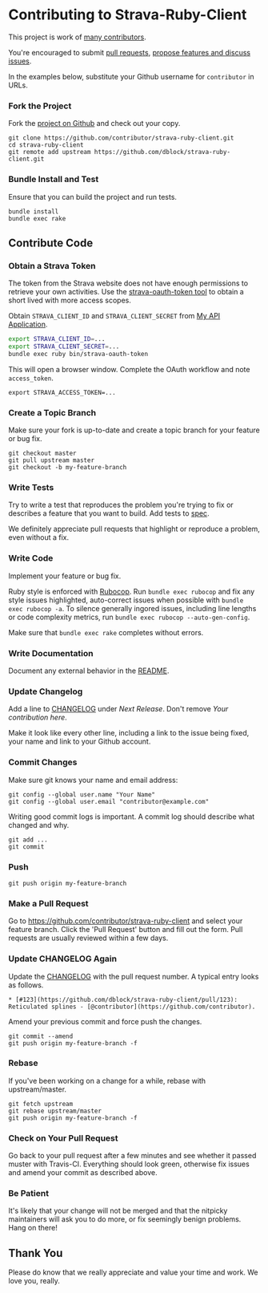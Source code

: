 # Contributing to Strava-Ruby-Client

This project is work of [many contributors](https://github.com/dblock/strava-ruby-client/graphs/contributors).

You're encouraged to submit [pull requests](https://github.com/dblock/strava-ruby-client/pulls), [propose features and discuss issues](https://github.com/dblock/strava-ruby-client/issues).

In the examples below, substitute your Github username for `contributor` in URLs.

### Fork the Project

Fork the [project on Github](https://github.com/dblock/strava-ruby-client) and check out your copy.

```
git clone https://github.com/contributor/strava-ruby-client.git
cd strava-ruby-client
git remote add upstream https://github.com/dblock/strava-ruby-client.git
```

### Bundle Install and Test

Ensure that you can build the project and run tests.

```
bundle install
bundle exec rake
```

## Contribute Code

### Obtain a Strava Token

The token from the Strava website does not have enough permissions to retrieve your own activities. 
Use the [strava-oauth-token tool](#strava-oauth-token) to obtain a short lived with more access scopes.

Obtain `STRAVA_CLIENT_ID` and `STRAVA_CLIENT_SECRET` from [My API Application](https://www.strava.com/settings/api).

```bash
export STRAVA_CLIENT_ID=...
export STRAVA_CLIENT_SECRET=...
bundle exec ruby bin/strava-oauth-token
```

This will open a browser window. Complete the OAuth workflow and note `access_token`.

```
export STRAVA_ACCESS_TOKEN=...
```

### Create a Topic Branch

Make sure your fork is up-to-date and create a topic branch for your feature or bug fix.

```
git checkout master
git pull upstream master
git checkout -b my-feature-branch
```

### Write Tests

Try to write a test that reproduces the problem you're trying to fix or describes a feature that you want to build. Add tests to [spec](spec).

We definitely appreciate pull requests that highlight or reproduce a problem, even without a fix.

### Write Code

Implement your feature or bug fix.

Ruby style is enforced with [Rubocop](https://github.com/bbatsov/rubocop). Run `bundle exec rubocop` and fix any style issues highlighted, auto-correct issues when possible with `bundle exec rubocop -a`. To silence generally ingored issues, including line lengths or code complexity metrics, run `bundle exec rubocop --auto-gen-config`.

Make sure that `bundle exec rake` completes without errors.

### Write Documentation

Document any external behavior in the [README](README.md).

### Update Changelog

Add a line to [CHANGELOG](CHANGELOG.md) under *Next Release*. Don't remove *Your contribution here*.

Make it look like every other line, including a link to the issue being fixed, your name and link to your Github account.

### Commit Changes

Make sure git knows your name and email address:

```
git config --global user.name "Your Name"
git config --global user.email "contributor@example.com"
```

Writing good commit logs is important. A commit log should describe what changed and why.

```
git add ...
git commit
```

### Push

```
git push origin my-feature-branch
```

### Make a Pull Request

Go to https://github.com/contributor/strava-ruby-client and select your feature branch. Click the 'Pull Request' button and fill out the form. Pull requests are usually reviewed within a few days.

### Update CHANGELOG Again

Update the [CHANGELOG](CHANGELOG.md) with the pull request number. A typical entry looks as follows.

```
* [#123](https://github.com/dblock/strava-ruby-client/pull/123): Reticulated splines - [@contributor](https://github.com/contributor).
```

Amend your previous commit and force push the changes.

```
git commit --amend
git push origin my-feature-branch -f
```

### Rebase

If you've been working on a change for a while, rebase with upstream/master.

```
git fetch upstream
git rebase upstream/master
git push origin my-feature-branch -f
```

### Check on Your Pull Request

Go back to your pull request after a few minutes and see whether it passed muster with Travis-CI. Everything should look green, otherwise fix issues and amend your commit as described above.

### Be Patient

It's likely that your change will not be merged and that the nitpicky maintainers will ask you to do more, or fix seemingly benign problems. Hang on there!

## Thank You

Please do know that we really appreciate and value your time and work. We love you, really.

